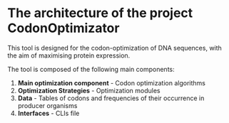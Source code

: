 # The architecture of the project CodonOptimizator

This tool is designed for the codon-optimization of DNA sequences, with the aim of maximising protein expression.

 The tool is composed of the following main components:

1. **Main optimization component** - Codon optimization algorithms
2. **Optimization Strategies** - Optimization modules
3. **Data** - Tables of codons and frequencies of their occurrence in producer organisms
4. **Interfaces** - CLIs file
